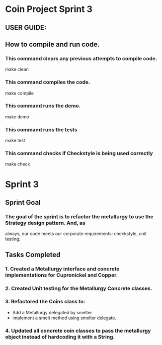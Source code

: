 ﻿# Coin Project Sprint 3

## USER GUIDE:
## How to compile and run code. 
### This command clears any previous attempts to compile code. 
make clean 

### This command compiles the code.
make compile

### This command runs the demo.
make demo  

### This command runs the tests
make test

### This command checks if Checkstyle is being used correctly
make check


# Sprint 3 

## Sprint Goal
### The goal of the sprint is to refactor the metallurgy to use the Strategy design pattern. And, as
always, our code meets our corporate requirements: checkstyle, unit testing.

## Tasks Completed
### 1. Created a Metallurgy interface and concrete implementations for Cupronickel and Copper.
### 2. Created Unit testing for the Metallurgy Concrete classes.
### 3. Refactored the Coins class to: 
* Add a Metallurgy delegated by smelter
* implement a smelt method using smelter delegate.
### 4. Updated all concrete coin classes to pass the metallurgy object instead of hardcoding it with a String.


